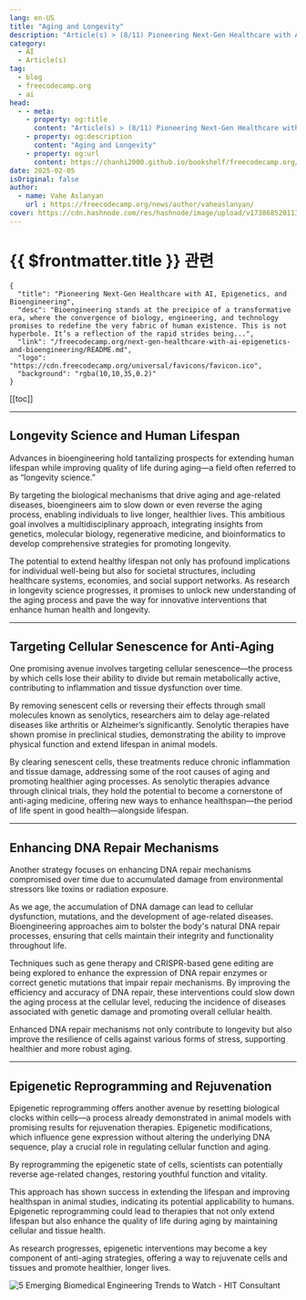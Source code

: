 ```yaml
---
lang: en-US
title: "Aging and Longevity"
description: "Article(s) > (8/11) Pioneering Next-Gen Healthcare with AI, Epigenetics, and Bioengineering" 
category:
  - AI
  - Article(s)
tag:
  - blog
  - freecodecamp.org
  - ai
head:
  - - meta:
    - property: og:title
      content: "Article(s) > (8/11) Pioneering Next-Gen Healthcare with AI, Epigenetics, and Bioengineering"
    - property: og:description
      content: "Aging and Longevity"
    - property: og:url
      content: https://chanhi2000.github.io/bookshelf/freecodecamp.org/next-gen-healthcare-with-ai-epigenetics-and-bioengineering/aging-and-longevity.html
date: 2025-02-05
isOriginal: false
author:
  - name: Vahe Aslanyan
    url : https://freecodecamp.org/news/author/vaheaslanyan/
cover: https://cdn.hashnode.com/res/hashnode/image/upload/v1738685201135/64b476e9-b17b-4788-ba3c-ec23a2576e81.png
---
```


# {{ $frontmatter.title }} 관련

```component VPCard
{
  "title": "Pioneering Next-Gen Healthcare with AI, Epigenetics, and Bioengineering",
  "desc": "Bioengineering stands at the precipice of a transformative era, where the convergence of biology, engineering, and technology promises to redefine the very fabric of human existence. This is not hyperbole. It’s a reflection of the rapid strides being...",
  "link": "/freecodecamp.org/next-gen-healthcare-with-ai-epigenetics-and-bioengineering/README.md",
  "logo": "https://cdn.freecodecamp.org/universal/favicons/favicon.ico",
  "background": "rgba(10,10,35,0.2)"
}
```

[[toc]]

---

<SiteInfo
  name="Pioneering Next-Gen Healthcare with AI, Epigenetics, and Bioengineering"
  desc="Bioengineering stands at the precipice of a transformative era, where the convergence of biology, engineering, and technology promises to redefine the very fabric of human existence. This is not hyperbole. It’s a reflection of the rapid strides being..."
  url="https://freecodecamp.org/news/next-gen-healthcare-with-ai-epigenetics-and-bioengineering#heading-aging-and-longevity"
  logo="https://cdn.freecodecamp.org/universal/favicons/favicon.ico"
  preview="https://cdn.hashnode.com/res/hashnode/image/upload/v1738685201135/64b476e9-b17b-4788-ba3c-ec23a2576e81.png"/>

## Longevity Science and Human Lifespan

Advances in bioengineering hold tantalizing prospects for extending human lifespan while improving quality of life during aging—a field often referred to as “longevity science.”

By targeting the biological mechanisms that drive aging and age-related diseases, bioengineers aim to slow down or even reverse the aging process, enabling individuals to live longer, healthier lives. This ambitious goal involves a multidisciplinary approach, integrating insights from genetics, molecular biology, regenerative medicine, and bioinformatics to develop comprehensive strategies for promoting longevity.

The potential to extend healthy lifespan not only has profound implications for individual well-being but also for societal structures, including healthcare systems, economies, and social support networks. As research in longevity science progresses, it promises to unlock new understanding of the aging process and pave the way for innovative interventions that enhance human health and longevity.

---

## Targeting Cellular Senescence for Anti-Aging

One promising avenue involves targeting cellular senescence—the process by which cells lose their ability to divide but remain metabolically active, contributing to inflammation and tissue dysfunction over time.

By removing senescent cells or reversing their effects through small molecules known as senolytics, researchers aim to delay age-related diseases like arthritis or Alzheimer’s significantly. Senolytic therapies have shown promise in preclinical studies, demonstrating the ability to improve physical function and extend lifespan in animal models.

By clearing senescent cells, these treatments reduce chronic inflammation and tissue damage, addressing some of the root causes of aging and promoting healthier aging processes. As senolytic therapies advance through clinical trials, they hold the potential to become a cornerstone of anti-aging medicine, offering new ways to enhance healthspan—the period of life spent in good health—alongside lifespan.

---

## Enhancing DNA Repair Mechanisms

Another strategy focuses on enhancing DNA repair mechanisms compromised over time due to accumulated damage from environmental stressors like toxins or radiation exposure.

As we age, the accumulation of DNA damage can lead to cellular dysfunction, mutations, and the development of age-related diseases. Bioengineering approaches aim to bolster the body's natural DNA repair processes, ensuring that cells maintain their integrity and functionality throughout life.

Techniques such as gene therapy and CRISPR-based gene editing are being explored to enhance the expression of DNA repair enzymes or correct genetic mutations that impair repair mechanisms. By improving the efficiency and accuracy of DNA repair, these interventions could slow down the aging process at the cellular level, reducing the incidence of diseases associated with genetic damage and promoting overall cellular health.

Enhanced DNA repair mechanisms not only contribute to longevity but also improve the resilience of cells against various forms of stress, supporting healthier and more robust aging.

---

## Epigenetic Reprogramming and Rejuvenation

Epigenetic reprogramming offers another avenue by resetting biological clocks within cells—a process already demonstrated in animal models with promising results for rejuvenation therapies. Epigenetic modifications, which influence gene expression without altering the underlying DNA sequence, play a crucial role in regulating cellular function and aging.

By reprogramming the epigenetic state of cells, scientists can potentially reverse age-related changes, restoring youthful function and vitality.

This approach has shown success in extending the lifespan and improving healthspan in animal studies, indicating its potential applicability to humans. Epigenetic reprogramming could lead to therapies that not only extend lifespan but also enhance the quality of life during aging by maintaining cellular and tissue health.

As research progresses, epigenetic interventions may become a key component of anti-aging strategies, offering a way to rejuvenate cells and tissues and promote healthier, longer lives.

![5 Emerging Biomedical Engineering Trends to Watch - HIT Consultant](https://hitconsultant.net/wp-content/uploads/2017/05/Biomedical-Engineering-to-Watch.jpg)
